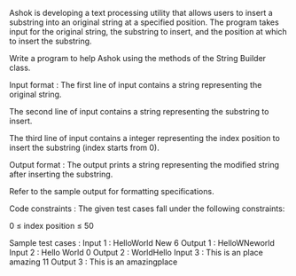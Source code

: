 Ashok is developing a text processing utility that allows users to insert a substring into an original string at a specified position. The program takes input for the original string, the substring to insert, and the position at which to insert the substring.



Write a program to help Ashok using the methods of the String Builder class.

Input format :
The first line of input contains a string representing the original string.

The second line of input contains a string representing the substring to insert.

The third line of input contains a integer representing the index position to insert the substring (index starts from 0).

Output format :
The output prints a string representing the modified string after inserting the substring.



Refer to the sample output for formatting specifications.

Code constraints :
The given test cases fall under the following constraints:

0 ≤ index position ≤ 50

Sample test cases :
Input 1 :
HelloWorld
New
6
Output 1 :
HelloWNeworld
Input 2 :
Hello
World
0
Output 2 :
WorldHello
Input 3 :
This is an place
amazing
11
Output 3 :
This is an amazingplace
